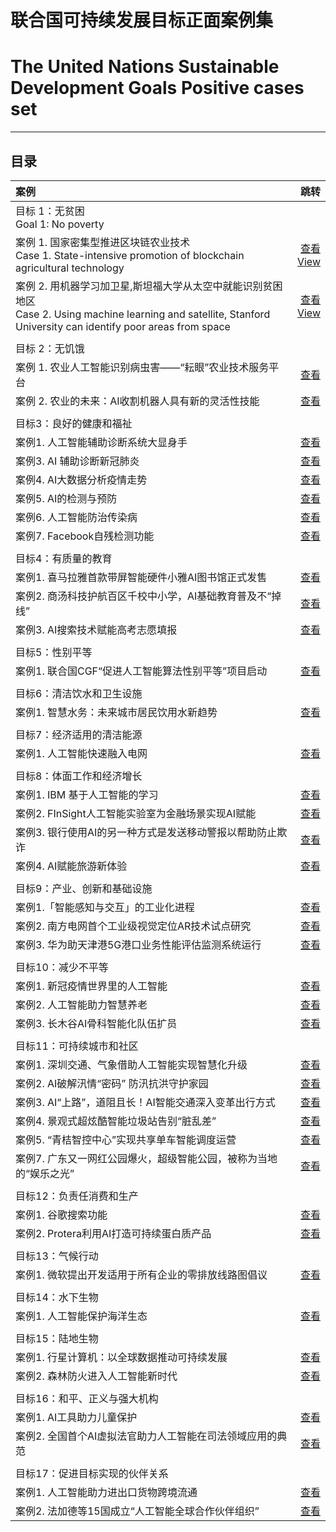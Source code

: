 # 联合国可持续发展目标正面案例集
# The United Nations Sustainable Development Goals Positive cases set

----------

## 目录

| 案例|  跳转 | 
| :-----| ----: | 
| 目标 1：无贫困 <br/>Goal 1: No poverty|  | 
| 案例 1. 国家密集型推进区块链农业技术<br/>Case 1. State-intensive promotion of blockchain agricultural technology | [查看](case/1/1.md) <br/>[View](case/1/en_1.md)| 
| 案例 2. 用机器学习加卫星,斯坦福大学从太空中就能识别贫困地区<br/>Case 2. Using machine learning and satellite, Stanford University can identify poor areas from space | [查看](case/1/2.md) <br/>[View](case/1/en_2.md) | 
|  |  | 
| 目标 2：无饥饿 |  | 
| 案例 1. 农业人工智能识别病虫害——“耘眼”农业技术服务平台 | [查看](case/2/1.md) | 
| 案例 2. 农业的未来：AI收割机器人具有新的灵活性技能 | [查看](case/2/2.md) | 
|  |  | 
| 目标3：良好的健康和福祉|  | 
| 案例1. 人工智能辅助诊断系统大显身手 | [查看](case/3/1.md) | 
| 案例3. AI 辅助诊断新冠肺炎 | [查看](case/3/3.md) | 
| 案例4. AI大数据分析疫情走势 | [查看](case/3/4.md) | 
| 案例5. AI的检测与预防 | [查看](case/3/5.md) | 
| 案例6. 人工智能防治传染病 | [查看](case/3/6.md) | 
| 案例7. Facebook自残检测功能 | [查看](case/3/7.md) | 
|  |  | 
| 目标4：有质量的教育|  | 
| 案例1. 喜马拉雅首款带屏智能硬件小雅AI图书馆正式发售 | [查看](case/4/1.md) | 
| 案例2. 商汤科技护航百区千校中小学，AI基础教育普及不“掉线” | [查看](case/4/2.md) | 
| 案例3. AI搜索技术赋能高考志愿填报 | [查看](case/4/3.md) | 
|  |  | 
| 目标5：性别平等|  | 
| 案例1. 联合国CGF“促进人工智能算法性别平等”项目启动 | [查看](case/5/1.md) | 
|  |  | 
| 目标6：清洁饮水和卫生设施|  | 
| 案例1. 智慧水务：未来城市居民饮用水新趋势 | [查看](case/6/1.md) | 
|  |  | 
| 目标7：经济适用的清洁能源|  | 
| 案例1. 人工智能快速融入电网 | [查看](case/7/1.md) | 
|  |  | 
| 目标8：体面工作和经济增长|  | 
| 案例1. IBM 基于人工智能的学习| [查看](case/8/1.md) | 
| 案例2. FInSight人工智能实验室为金融场景实现AI赋能| [查看](case/8/2.md) | 
| 案例3. 银行使用AI的另一种方式是发送移动警报以帮助防止欺诈| [查看](case/8/3.md) | 
| 案例4. AI赋能旅游新体验| [查看](case/8/4.md) | 
|  |  | 
| 目标9：产业、创新和基础设施|  | 
| 案例1.「智能感知与交互」的工业化进程| [查看](case/9/1.md) | 
| 案例2. 南方电网首个工业级视觉定位AR技术试点研究| [查看](case/9/2.md) | 
| 案例3. 华为助天津港5G港口业务性能评估监测系统运行| [查看](case/9/3.md) | 
|  |  | 
| 目标10：减少不平等|  | 
| 案例1. 新冠疫情世界里的人工智能| [查看](case/10/1.md) | 
| 案例2. 人工智能助力智慧养老| [查看](case/10/2.md) | 
| 案例3. 长木谷AI骨科智能化队伍扩员| [查看](case/10/3.md) | 
|  |  | 
| 目标11：可持续城市和社区|  | 
| 案例1. 深圳交通、气象借助人工智能实现智慧化升级 | [查看](case/11/1.md) | 
| 案例2. AI破解汛情“密码” 防汛抗洪守护家园 | [查看](case/11/2.md) | 
| 案例3. AI“上路”，道阻且长！AI智能交通深入变革出行方式 | [查看](case/11/3.md) | 
| 案例4. 景观式超炫酷智能垃圾站告别“脏乱差” | [查看](case/11/4.md) | 
| 案例5. “青桔智控中心”实现共享单车智能调度运营 | [查看](case/11/5.md) | 
| 案例7. 广东又一网红公园爆火，超级智能公园，被称为当地的“娱乐之光” | [查看](case/11/7.md) 
|  |  | 
| 目标12：负责任消费和生产 |  | 
| 案例1. 谷歌搜索功能 | [查看](case/12/1.md) | 
| 案例2. Protera利用AI打造可持续蛋白质产品 | [查看](case/12/2.md) | 
|  |  | 
| 目标13：气候行动 |  | 
| 案例1. 微软提出开发适用于所有企业的零排放线路图倡议 | [查看](case/13/1.md) | 
|  |  | 
| 目标14：水下生物 |  | 
| 案例1. 人工智能保护海洋生态 | [查看](case/14/1.md) | 
|  |  | 
| 目标15：陆地生物 |  | 
| 案例1. 行星计算机：以全球数据推动可持续发展 | [查看](case/15/1.md) | 
| 案例2. 森林防火进入人工智能新时代 | [查看](case/15/2.md) | 
|  |  | 
| 目标16：和平、正义与强大机构 |  | 
| 案例1. AI工具助力儿童保护 | [查看](case/16/1.md) | 
| 案例2. 全国首个AI虚拟法官助力人工智能在司法领域应用的典范 | [查看](case/16/2.md) | 
|  |  | 
| 目标17：促进目标实现的伙伴关系 |  | 
| 案例1. 人工智能助力进出口货物跨境流通 | [查看](case/17/1.md) | 
| 案例2. 法加德等15国成立“人工智能全球合作伙伴组织” | [查看](case/17/2.md) | 
